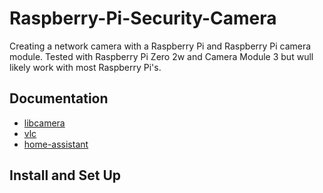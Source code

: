 # Raspberry-Pi-Security-Camera
Creating a network camera with a Raspberry Pi and Raspberry Pi camera module. Tested with Raspberry Pi Zero 2w and Camera Module 3 but wull likely work with most Raspberry Pi's.
## Documentation
- [libcamera](https://www.raspberrypi.com/documentation/computers/camera_software.html)
- [vlc](https://platypus-boats.readthedocs.io/en/latest/source/rpi/video/video-streaming-vlc.html)
- [home-assistant](https://www.home-assistant.io/integrations/generic/)
## Install and Set Up
